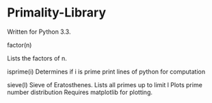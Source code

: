 # Primality-Library
Written for Python 3.3. 

factor(n)

  Lists the factors of n. 

isprime(i)
  Determines if i is prime
  print lines of python for computation

sieve(l)
  Sieve of Eratosthenes. Lists all primes up to limit l
  Plots prime number distribution
  Requires matplotlib for plotting.
